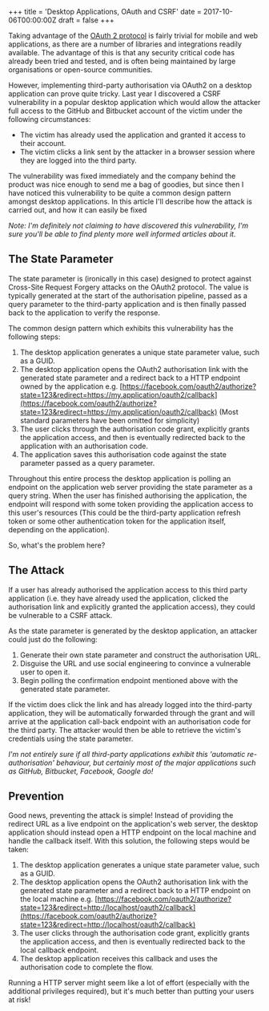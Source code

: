 +++
title = 'Desktop Applications, OAuth and CSRF'
date = 2017-10-06T00:00:00Z
draft = false
+++

Taking advantage of the [OAuth 2 protocol](https://tools.ietf.org/html/rfc6749) is fairly trivial for mobile and web applications, as there are a number of libraries and integrations readily available. The advantage of this is that any security critical code has already been tried and tested, and is often being maintained by large organisations or open-source communities.

However, implementing third-party authorisation via OAuth2 on a desktop application can prove quite tricky. Last year I discovered a CSRF vulnerability in a popular desktop application which would allow the attacker full access to the GitHub and Bitbucket account of the victim under the following circumstances:

- The victim has already used the application and granted it access to their account.
- The victim clicks a link sent by the attacker in a browser session where they are logged into the third party.

The vulnerability was fixed immediately and the company behind the product was nice enough to send me a bag of goodies, but since then I have noticed this vulnerability to be quite a common design pattern amongst desktop applications. In this article I'll describe how the attack is carried out, and how it can easily be fixed

*Note: I'm definitely not claiming to have discovered this vulnerability, I'm sure you'll be able to find plenty more well informed articles about it.*

## The State Parameter

The state parameter is (ironically in this case) designed to protect against Cross-Site Request Forgery attacks on the OAuth2 protocol. The value is typically generated at the start of the authorisation pipeline, passed as a query parameter to the third-party application and is then finally passed back to the application to verify the response.

The common design pattern which exhibits this vulnerability has the following steps:

1. The desktop application generates a unique state parameter value, such as a GUID.
2. The desktop application opens the OAuth2 authorisation link with the generated state parameter and a redirect back to a HTTP endpoint owned by the application e.g. [https://facebook.com/oauth2/authorize?state=123&redirect=https://my.application/oauth2/callback](https://facebook.com/oauth2/authorize?state=123&redirect=https://my.application/oauth2/callback) (Most standard parameters have been omitted for simplicity)
3. The user clicks through the authorisation code grant, explicitly grants the application access, and then is eventually redirected back to the application with an authorisation code.
4. The application saves this authorisation code against the state parameter passed as a query parameter.

Throughout this entire process the desktop application is polling an endpoint on the application web server providing the state parameter as a query string. When the user has finished authorising the application, the endpoint will respond with some token providing the application access to this user's resources (This could be the third-party application refresh token or some other authentication token for the application itself, depending on the application).

So, what's the problem here?

## The Attack

If a user has already authorised the application access to this third party application (i.e. they have already used the application, clicked the authorisation link and explicitly granted the application access), they could be vulnerable to a CSRF attack.

As the state parameter is generated by the desktop application, an attacker could just do the following:

1. Generate their own state parameter and construct the authorisation URL.
2. Disguise the URL and use social engineering to convince a vulnerable user to open it.
3. Begin polling the confirmation endpoint mentioned above with the generated state parameter.

If the victim does click the link and has already logged into the third-party application, they will be automatically forwarded through the grant and will arrive at the application call-back endpoint with an authorisation code for the third party. The attacker would then be able to retrieve the victim's credentials using the state parameter.

*I'm not entirely sure if all third-party applications exhibit this 'automatic re-authorisation' behaviour, but certainly most of the major applications such as GitHub, Bitbucket, Facebook, Google do!*

## Prevention

Good news, preventing the attack is simple! Instead of providing the redirect URL as a live endpoint on the application's web server, the desktop application should instead open a HTTP endpoint on the local machine and handle the callback itself. With this solution, the following steps would be taken:

1. The desktop application generates a unique state parameter value, such as a GUID.
2. The desktop application opens the OAuth2 authorisation link with the generated state parameter and a redirect back to a HTTP endpoint on the local machine e.g. [https://facebook.com/oauth2/authorize?state=123&redirect=http://localhost/oauth2/callback](https://facebook.com/oauth2/authorize?state=123&redirect=http://localhost/oauth2/callback)
3. The user clicks through the authorisation code grant, explicitly grants the application access, and then is eventually redirected back to the local callback endpoint.
4. The desktop application receives this callback and uses the authorisation code to complete the flow.

Running a HTTP server might seem like a lot of effort (especially with the additional privileges required), but it's much better than putting your users at risk!